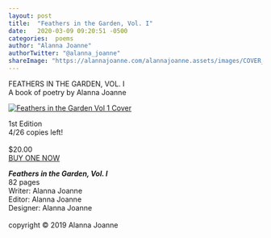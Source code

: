 ```yaml
---
layout: post
title:  "Feathers in the Garden, Vol. I"
date:   2020-03-09 09:20:51 -0500
categories:  poems
author: "Alanna Joanne" 
authorTwitter: "@alanna_joanne"
shareImage: "https://alannajoanne.com/alannajoanne.assets/images/COVER_Feathers-in-the-Garden_Vol-1_Alanna-Joanne.jpg"
---
```


<div class="poem">
<P>
FEATHERS IN THE GARDEN, VOL. I
<br>
A book of poetry by Alanna Joanne
</P>
<div>
  <p>
    <a href="https://alannajoanne.com/alannajoanne.assets/images/COVER_Feathers-in-the-Garden_Vol-1_Alanna-Joanne.jpg" target="_blank"><img class="img-responsive" class="w3-round-large" src="https://alannajoanne.com/alannajoanne.assets/images/COVER_Feathers-in-the-Garden_Vol-1_Alanna-Joanne.jpg" alt="Feathers in the Garden Vol 1 Cover"></a>
  </p>
<p>
1st Edition
<br>
4/26 copies left!
<br>
<br>
$20.00
<br>
<a href="mailto:info@alannajoanne.com">BUY ONE NOW</a>
</p>
</div>

<!--more-->

<p>
<em><b>Feathers in the Garden, Vol. I</b></em>
<br>
82 pages
<br>
Writer: Alanna Joanne
<br>
Editor: Alanna Joanne
<br>
Designer: Alanna Joanne
<br>
<br>
copyright © 2019 Alanna Joanne
</p>
